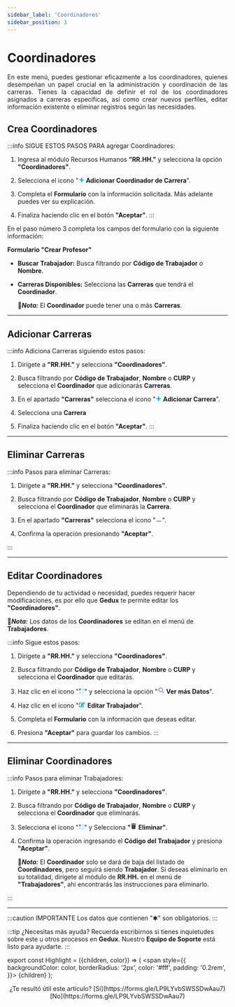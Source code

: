 ```yaml
---
sidebar_label: 'Coordinadores'
sidebar_position: 3
---
```


# Coordinadores

<div align="justify">En este menú, puedes gestionar eficazmente a los coordinadores, quienes desempeñan un papel crucial en la administración y coordinación de las carreras. Tienes la capacidad de definir el rol de los coordinadores asignados a carreras específicas, así como crear nuevos perfiles, editar información existente o eliminar registros según las necesidades.</div>

## Crea Coordinadores

:::info SIGUE ESTOS PASOS PARA agregar Coordinadores:

1. Ingresa al módulo Recursos Humanos **"RR.HH."** y selecciona la opción **"Coordinadores"**.

2. Selecciona el icono "![](./img/IcoAdd.png) **Adicionar Coordinador de Carrera**".

3. Completa el **Formulario** con la información solicitada. Más adelante puedes ver su explicación.

4. Finaliza haciendo clic en el botón **"Aceptar"**.
:::

En el paso número 3 completa los campos del formulario con la siguiente información:

**Formulario "Crear Profesor"**

* **Buscar Trabajador:** Busca filtrando por **Código de Trabajador** o **Nombre**.

* **Carreras Disponibles:** Selecciona las **Carreras** que tendrá el **Coordinador**.

    📌***Nota:*** El **Coordinador** puede tener una o más **Carreras**.

___

## Adicionar Carreras

:::info Adiciona Carreras siguiendo estos pasos:
1. Dirígete a **"RR.HH."** y selecciona **"Coordinadores"**.

2. Busca filtrando por **Código de Trabajador**, **Nombre** o **CURP** y selecciona el **Coordinador** que adicionarás **Carreras**.

3. En el apartado **"Carreras"** selecciona el icono "![](./img/IcoAdd.png) **Adicionar Carrera**".

4. Selecciona una **Carrera**

5. Finaliza haciendo clic en el botón **"Aceptar"**.
:::
___

## Eliminar Carreras

:::info Pasos para eliminar Carreras:

1. Dirígete a **"RR.HH."** y selecciona **"Coordinadores"**.

2. Busca filtrando por **Código de Trabajador**, **Nombre** o **CURP** y selecciona el **Coordinador** que eliminarás la **Carrera**.

3. En el apartado **"Carreras"** selecciona el icono "![](./img/IcoMen.png)".

4. Confirma la operación presionando **"Aceptar"**.

:::

___

## Editar Coordinadores

Dependiendo de tu actividad o necesidad, puedes requerir hacer modificaciones, es por ello que **Gedux** te permite editar los **"Coordinadores"**.

📌***Nota:*** Los datos de los **Coordinadores** se editan en el menú de **Trabajadores**.

:::info Sigue estos pasos:

1. Dirígete a **"RR.HH."** y selecciona **"Coordinadores"**.

2. Busca filtrando por **Código de Trabajador**, **Nombre** o **CURP** y selecciona el **Coordinador** que editarás.

3. Haz clic en el icono "![icono](./img/IcoOpc.png)" y selecciona la opción "**![](./img/IcoLup.png) Ver más Datos**".

4. Haz clic en el icono "![](./img/IcoEdt.png) **Editar Trabajador**".

5. Completa el **Formulario** con la información que deseas editar.

6. Presiona **"Aceptar"** para guardar los cambios.
:::
___

## Eliminar Coordinadores

:::info Pasos para eliminar Trabajadores:
1. Dirígete a **"RR.HH."** y selecciona **"Coordinadores"**.

2. Busca filtrando por **Código de Trabajador**, **Nombre** o **CURP** y selecciona el **Coordinador** que eliminarás.

3. Selecciona el icono "![icono](./img/IcoOpc.png)" y Selecciona **"![](./img/IcoDel.png) Eliminar"**.

4. Confirma la operación ingresando el **Código del Trabajador** y presiona **"Aceptar"**.

    📌***Nota:*** El **Coordinador** solo se dará de baja del listado de **Coordinadores**, pero seguirá siendo **Trabajador**. Si deseas eliminarlo en su totalidad, dirígete al módulo de **RR.HH.** en el menú de **"Trabajadores"**, ahí encontrarás las instrucciones para eliminarlo.

:::

___

:::caution IMPORTANTE
Los datos que contienen "✱" son obligatorios.
:::

:::tip ¿Necesitas más ayuda?
Recuerda escribirnos si tienes inquietudes sobre este u otros procesos en **Gedux**. Nuestro **Equipo de Soporte** está listo para ayudarte.
:::

export const Highlight = ({children, color}) => (
  <span
    style={{
      backgroundColor: color,
      borderRadius: '2px',
      color: '#fff',
      padding: '0.2rem',
    }}>
    {children}
  </span>
);

<center>¿Te resultó útil este artículo? <Highlight color="#B0AEAC">[Si](https://forms.gle/LP9LYvbSWSSDwAau7)</Highlight> <Highlight color="#B0AEAC">[No](https://forms.gle/LP9LYvbSWSSDwAau7)</Highlight> </center>